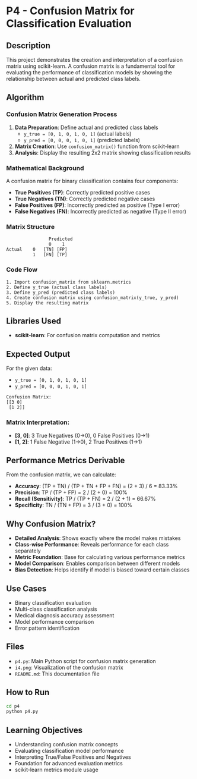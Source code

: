 # P4 - Confusion Matrix for Classification Evaluation

## Description
This project demonstrates the creation and interpretation of a confusion matrix using scikit-learn. A confusion matrix is a fundamental tool for evaluating the performance of classification models by showing the relationship between actual and predicted class labels.

## Algorithm

### Confusion Matrix Generation Process
1. **Data Preparation**: Define actual and predicted class labels
   - `y_true = [0, 1, 0, 1, 0, 1]` (actual labels)
   - `y_pred = [0, 0, 0, 1, 0, 1]` (predicted labels)
2. **Matrix Creation**: Use `confusion_matrix()` function from scikit-learn
3. **Analysis**: Display the resulting 2x2 matrix showing classification results

### Mathematical Background
A confusion matrix for binary classification contains four components:
- **True Positives (TP)**: Correctly predicted positive cases
- **True Negatives (TN)**: Correctly predicted negative cases
- **False Positives (FP)**: Incorrectly predicted as positive (Type I error)
- **False Negatives (FN)**: Incorrectly predicted as negative (Type II error)

### Matrix Structure
```
                Predicted
                0    1
Actual    0   [TN] [FP]
          1   [FN] [TP]
```

### Code Flow
```
1. Import confusion_matrix from sklearn.metrics
2. Define y_true (actual class labels)
3. Define y_pred (predicted class labels)
4. Create confusion matrix using confusion_matrix(y_true, y_pred)
5. Display the resulting matrix
```

## Libraries Used
- **scikit-learn**: For confusion matrix computation and metrics

## Expected Output
For the given data:
- `y_true = [0, 1, 0, 1, 0, 1]`
- `y_pred = [0, 0, 0, 1, 0, 1]`

```
Confusion Matrix:
[[3 0]
 [1 2]]
```

### Matrix Interpretation:
- **[3, 0]**: 3 True Negatives (0→0), 0 False Positives (0→1)
- **[1, 2]**: 1 False Negative (1→0), 2 True Positives (1→1)

## Performance Metrics Derivable
From the confusion matrix, we can calculate:
- **Accuracy**: (TP + TN) / (TP + TN + FP + FN) = (2 + 3) / 6 = 83.33%
- **Precision**: TP / (TP + FP) = 2 / (2 + 0) = 100%
- **Recall (Sensitivity)**: TP / (TP + FN) = 2 / (2 + 1) = 66.67%
- **Specificity**: TN / (TN + FP) = 3 / (3 + 0) = 100%

## Why Confusion Matrix?
- **Detailed Analysis**: Shows exactly where the model makes mistakes
- **Class-wise Performance**: Reveals performance for each class separately
- **Metric Foundation**: Base for calculating various performance metrics
- **Model Comparison**: Enables comparison between different models
- **Bias Detection**: Helps identify if model is biased toward certain classes

## Use Cases
- Binary classification evaluation
- Multi-class classification analysis
- Medical diagnosis accuracy assessment
- Model performance comparison
- Error pattern identification

## Files
- `p4.py`: Main Python script for confusion matrix generation
- `i4.png`: Visualization of the confusion matrix
- `README.md`: This documentation file

## How to Run
```bash
cd p4
python p4.py
```

## Learning Objectives
- Understanding confusion matrix concepts
- Evaluating classification model performance
- Interpreting True/False Positives and Negatives
- Foundation for advanced evaluation metrics
- scikit-learn metrics module usage
